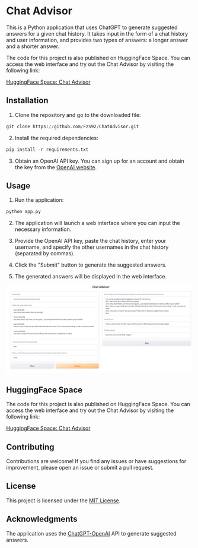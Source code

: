# Chat Advisor
This is a Python application that uses ChatGPT to generate suggested answers for a given chat history. It takes input in the form of a chat history and user information, and provides two types of answers: a longer answer and a shorter answer.

The code for this project is also published on HuggingFace Space. You can access the web interface and try out the Chat Advisor by visiting the following link:

[HuggingFace Space: Chat Advisor](https://huggingface.co/spaces/fzs/ChatAdvisor)


## Installation

1. Clone the repository and go to the downloaded file:

```python
git clone https://github.com/FzS92/ChatAdvisor.git
```

2. Install the required dependencies:
```python
pip install -r requirements.txt
```
3. Obtain an OpenAI API key. You can sign up for an account and obtain the key from the [OpenAI website](https://platform.openai.com/account/billing/overview).

## Usage
1. Run the application:
```python
python app.py
```

2. The application will launch a web interface where you can input the necessary information.

3. Provide the OpenAI API key, paste the chat history, enter your username, and specify the other usernames in the chat history (separated by commas).

4. Click the "Submit" button to generate the suggested answers.

5. The generated answers will be displayed in the web interface.

![App Screenshot](./screenshots/screenshot_app.png)

## HuggingFace Space
The code for this project is also published on HuggingFace Space. You can access the web interface and try out the Chat Advisor by visiting the following link:

[HuggingFace Space: Chat Advisor](https://huggingface.co/spaces/fzs/ChatAdvisor)

## Contributing
Contributions are welcome! If you find any issues or have suggestions for improvement, please open an issue or submit a pull request.

## License
This project is licensed under the [MIT License](https://rem.mit-license.org).

## Acknowledgments
The application uses the [ChatGPT-OpenAI](https://openai.com/) API to generate suggested answers.

